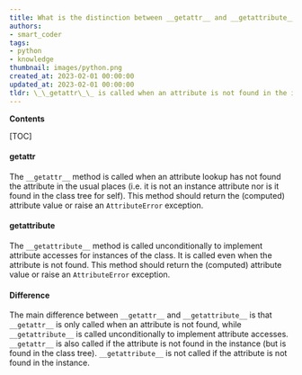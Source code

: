 ```yaml
---
title: What is the distinction between __getattr__ and __getattribute__?
authors:
- smart_coder
tags:
- python
- knowledge
thumbnail: images/python.png
created_at: 2023-02-01 00:00:00
updated_at: 2023-02-01 00:00:00
tldr: \_\_getattr\_\_ is called when an attribute is not found in the instance, while \_\_getattribute\_\_ is called for every attribute access.
---
```


**Contents**

[TOC]

#### __getattr__
The `__getattr__` method is called when an attribute lookup has not found the attribute in the usual places (i.e. it is not an instance attribute nor is it found in the class tree for self). This method should return the (computed) attribute value or raise an `AttributeError` exception.

#### __getattribute__
The `__getattribute__` method is called unconditionally to implement attribute accesses for instances of the class. It is called even when the attribute is not found. This method should return the (computed) attribute value or raise an `AttributeError` exception.

#### Difference
The main difference between `__getattr__` and `__getattribute__` is that `__getattr__` is only called when an attribute is not found, while `__getattribute__` is called unconditionally to implement attribute accesses. `__getattr__` is also called if the attribute is not found in the instance (but is found in the class tree). `__getattribute__` is not called if the attribute is not found in the instance.
